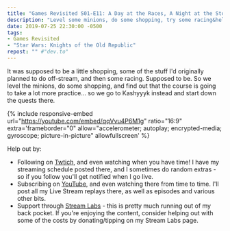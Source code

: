 ```yaml
---
title: "Games Revisited S01-E11: A Day at the Races, A Night at the Store"
description: "Level some minions, do some shopping, try some racing&hellip; and it might be better to move on to the next quest."
date: 2019-07-25 22:30:00 -0500
tags:
- Games Revisited
- "Star Wars: Knights of the Old Republic"
repost: "" #"dev.to"
---
```


It was supposed to be a little shopping, some of the stuff I'd originally planned to do off-stream, and then some racing. Supposed to be. So we level the minions, do some shopping, and find out that the course is going to take a lot more practice&hellip; so we go to Kashyyyk instead and start down the quests there.
<!--more-->


{% include responsive-embed url="https://youtube.com/embed/qqVvu4P6M1g" ratio="16:9" extra='frameborder="0" allow="accelerometer; autoplay; encrypted-media; gyroscope; picture-in-picture" allowfullscreen' %}

Help out by:
 * Following on [Twtich](https://twitch.tv/AnonJr_Live), and even watching when you have time! I have my streaming schedule posted there, and I sometimes do random extras - so if you follow you'll get notified when I go live.
 * Subscribing on [YouTube](http://www.youtube.com/channel/UCXafqhKHbkSUIrq0LAuu0tw), and even watching there from time to time. I'll post all my Live Stream replays there, as well as episodes and various other bits.
 * Support through [Stream Labs](https://streamlabs.com/anonjr_live) - this is pretty much running out of my back pocket. If you're enjoying the content, consider helping out with some of the costs by donating/tipping on my Stream Labs page.
